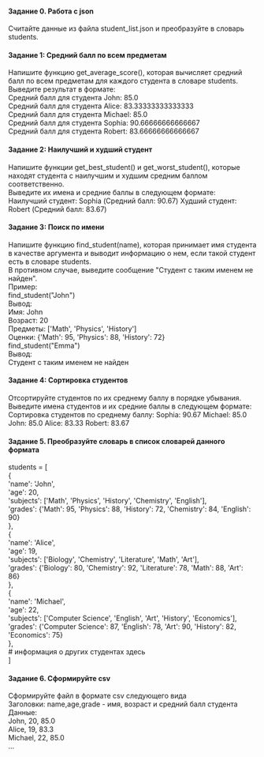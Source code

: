 #### Задание 0. Работа с json
Считайте данные из файла student_list.json и преобразуйте в словарь students.  
#### Задание 1: Средний балл по всем предметам
Напишите функцию get_average_score(), которая вычисляет средний балл по всем предметам для каждого студента в словаре students.  
Выведите результат в формате:  
Средний балл для студента John: 85.0    
Средний балл для студента Alice: 83.33333333333333  
Средний балл для студента Michael: 85.0  
Средний балл для студента Sophia: 90.66666666666667  
Средний балл для студента Robert: 83.66666666666667  
#### Задание 2: Наилучший и худший студент
Напишите функции get_best_student() и get_worst_student(), которые находят студента с наилучшим и худшим средним баллом соответственно.   
Выведите их имена и средние баллы в следующем формате:  
Наилучший студент: Sophia (Средний балл: 90.67)
Худший студент: Robert (Средний балл: 83.67)
#### Задание 3: Поиск по имени
Напишите функцию find_student(name), которая принимает имя студента в качестве аргумента и выводит информацию о нем, если такой студент есть в словаре students.   
В противном случае, выведите сообщение  "Студент с таким именем не найден".  
Пример:  
find_student("John")  
Вывод:  
Имя: John  
Возраст: 20  
Предметы: ['Math', 'Physics', 'History']  
Оценки: {'Math': 95, 'Physics': 88, 'History': 72}  
find_student("Emma")  
Вывод:  
Студент с таким именем не найден  
####  Задание 4: Сортировка студентов
Отсортируйте студентов по их среднему баллу в порядке убывания. Выведите имена студентов и их средние баллы в следующем формате:
Сортировка студентов по среднему баллу:
Sophia: 90.67
Michael: 85.0
John: 85.0
Alice: 83.33
Robert: 83.67
#### Задание 5. Преобразуйте словарь в список словарей данного формата
students = [  
    {  
        'name': 'John',  
        'age': 20,  
        'subjects': ['Math', 'Physics', 'History', 'Chemistry', 'English'],  
        'grades': {'Math': 95, 'Physics': 88, 'History': 72, 'Chemistry': 84, 'English': 90}  
    },  
    {  
        'name': 'Alice',  
        'age': 19,  
        'subjects': ['Biology', 'Chemistry', 'Literature', 'Math', 'Art'],  
        'grades': {'Biology': 80, 'Chemistry': 92, 'Literature': 78, 'Math': 88, 'Art': 86}  
    },  
    {  
        'name': 'Michael',  
        'age': 22,  
        'subjects': ['Computer Science', 'English', 'Art', 'History', 'Economics'],  
        'grades': {'Computer Science': 87, 'English': 78, 'Art': 90, 'History': 82, 'Economics': 75}  
    },  
    # информация о других студентах здесь  
]  
#### Задание 6. Сформируйте csv
Сформируйте файл в формате csv следующего вида  
Заголовки: name,age,grade - имя, возраст и средний балл студента  
Данные:  
John, 20, 85.0  
Alice, 19, 83.3  
Michael, 22, 85.0  
...  